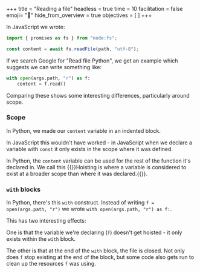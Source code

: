 +++
title = "Reading a file"
headless = true
time = 10
facilitation = false
emoji= "📖"
hide_from_overview = true
objectives = [
]
+++

In JavaScript we wrote:

```js
import { promises as fs } from "node:fs";

const content = await fs.readFile(path, "utf-8");
```

If we search Google for "Read file Python", we get an example which suggests we can write something like:

```python
with open(args.path, "r") as f:
    content = f.read()
```

Comparing these shows some interesting differences, particularly around scope.

### Scope

In Python, we made our `content` variable in an indented block.

In JavaScript this wouldn't have worked - in JavaScript when we declare a variable with `const` it only exists in the scope where it was defined.

In Python, the `content` variable can be used for the rest of the function it's declared in. We call this {{<tooltip title="hoisting">}}Hoisting is where a variable is considered to exist at a broader scope than where it was declared.{{</tooltip>}}.

### `with` blocks

In Python, there's this `with` construct. Instead of writing `f = open(args.path, "r")` we wrote `with open(args.path, "r") as f:`.

This has two interesting effects:

One is that the variable we're declaring (`f`) doesn't get hoisted - it only exists within the `with` block.

The other is that at the end of the `with` block, the file is closed. Not only does `f` stop existing at the end of the block, but some code also gets run to clean up the resources `f` was using.
